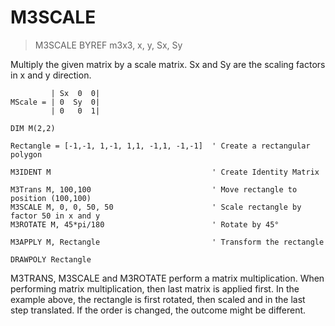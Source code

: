 # M3SCALE

> M3SCALE BYREF m3x3, x, y, Sx, Sy

Multiply the given matrix by a scale matrix. Sx and Sy are the scaling factors in x and y direction.

```
         | Sx  0  0|
MScale = | 0  Sy  0|
         | 0   0  1|
```

```
DIM M(2,2)

Rectangle = [-1,-1, 1,-1, 1,1, -1,1, -1,-1]  ' Create a rectangular polygon

M3IDENT M                                    ' Create Identity Matrix

M3Trans M, 100,100                           ' Move rectangle to position (100,100) 
M3SCALE M, 0, 0, 50, 50                      ' Scale rectangle by factor 50 in x and y
M3ROTATE M, 45*pi/180                        ' Rotate by 45°

M3APPLY M, Rectangle                         ' Transform the rectangle

DRAWPOLY Rectangle
```

M3TRANS, M3SCALE and M3ROTATE perform a matrix multiplication. When performing matrix multiplication, then last matrix is applied first.
In the example above, the rectangle is first rotated, then scaled and in the last step translated. If the order is changed, the outcome might
be different.
